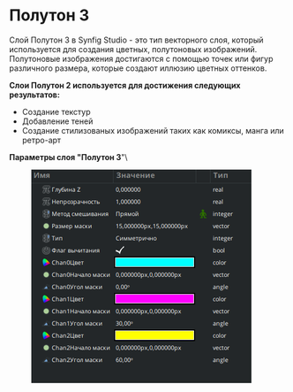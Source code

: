# Полутон 3

Слой Полутон 3 в Synfig Studio - это тип векторного слоя, который используется для создания цветных,  полутоновых изображений. Полутоновые изображения достигаются с помощью точек или фигур различного размера, которые создают иллюзию цветных оттенков.

**Слои Полутон 2 используется для достижения следующих результатов:**

* Создание текстур
* Добавление теней
* Создание стилизованых изображений таких как комиксы, манга или ретро-арт

**Параметры слоя "Полутон 3**"\


<figure><img src="../.gitbook/assets/image (4).png" alt=""><figcaption></figcaption></figure>
